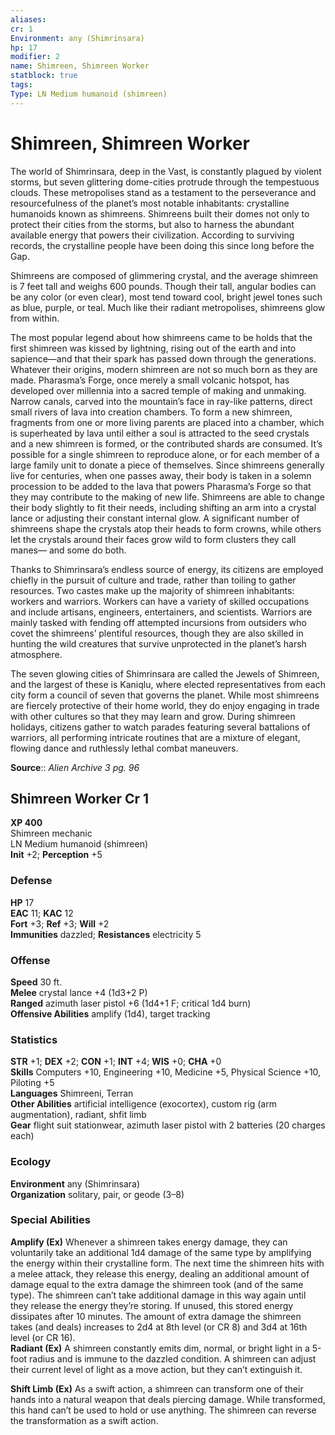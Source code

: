 ```yaml
---
aliases: 
cr: 1
Environment: any (Shimrinsara)  
hp: 17
modifier: 2
name: Shimreen, Shimreen Worker
statblock: true
tags: 
Type: LN Medium humanoid (shimreen)  
---
```


# Shimreen, Shimreen Worker

The world of Shimrinsara, deep in the Vast, is constantly plagued by violent storms, but seven glittering dome-cities protrude through the tempestuous clouds. These metropolises stand as a testament to the perseverance and resourcefulness of the planet’s most notable inhabitants: crystalline humanoids known as shimreens. Shimreens built their domes not only to protect their cities from the storms, but also to harness the abundant available energy that powers their civilization. According to surviving records, the crystalline people have been doing this since long before the Gap.

Shimreens are composed of glimmering crystal, and the average shimreen is 7 feet tall and weighs 600 pounds. Though their tall, angular bodies can be any color (or even clear), most tend toward cool, bright jewel tones such as blue, purple, or teal. Much like their radiant metropolises, shimreens glow from within.

The most popular legend about how shimreens came to be holds that the first shimreen was kissed by lightning, rising out of the earth and into sapience—and that their spark has passed down through the generations. Whatever their origins, modern shimreen are not so much born as they are made. Pharasma’s Forge, once merely a small volcanic hotspot, has developed over millennia into a sacred temple of making and unmaking. Narrow canals, carved into the mountain’s face in ray-like patterns, direct small rivers of lava into creation chambers. To form a new shimreen, fragments from one or more living parents are placed into a chamber, which is superheated by lava until either a soul is attracted to the seed crystals and a new shimreen is formed, or the contributed shards are consumed. It’s possible for a single shimreen to reproduce alone, or for each member of a large family unit to donate a piece of themselves. Since shimreens generally live for centuries, when one passes away, their body is taken in a solemn procession to be added to the lava that powers Pharasma’s Forge so that they may contribute to the making of new life. Shimreens are able to change their body slightly to fit their needs, including shifting an arm into a crystal lance or adjusting their constant internal glow. A significant number of shimreens shape the crystals atop their heads to form crowns, while others let the crystals around their faces grow wild to form clusters they call manes— and some do both.

Thanks to Shimrinsara’s endless source of energy, its citizens are employed chiefly in the pursuit of culture and trade, rather than toiling to gather resources. Two castes make up the majority of shimreen inhabitants: workers and warriors. Workers can have a variety of skilled occupations and include artisans, engineers, entertainers, and scientists. Warriors are mainly tasked with fending off attempted incursions from outsiders who covet the shimreens’ plentiful resources, though they are also skilled in hunting the wild creatures that survive unprotected in the planet’s harsh atmosphere.

The seven glowing cities of Shimrinsara are called the Jewels of Shimreen, and the largest of these is Kaniqlu, where elected representatives from each city form a council of seven that governs the planet. While most shimreens are fiercely protective of their home world, they do enjoy engaging in trade with other cultures so that they may learn and grow. During shimreen holidays, citizens gather to watch parades featuring several battalions of warriors, all performing intricate routines that are a mixture of elegant, flowing dance and ruthlessly lethal combat maneuvers.


**Source**:: _Alien Archive 3 pg. 96_

## Shimreen Worker Cr 1

**XP 400**  
Shimreen mechanic  
LN Medium humanoid (shimreen)  
**Init** +2; **Perception** +5  

### Defense

**HP** 17  
**EAC** 11; **KAC** 12  
**Fort** +3; **Ref** +3; **Will** +2  
**Immunities** dazzled; **Resistances** electricity 5  

### Offense

**Speed** 30 ft.  
**Melee** crystal lance +4 (1d3+2 P)  
**Ranged** azimuth laser pistol +6 (1d4+1 F; critical 1d4 burn)  
**Offensive Abilities** amplify (1d4), target tracking

### Statistics

**STR** +1; **DEX** +2; **CON** +1; **INT** +4; **WIS** +0; **CHA** +0  
**Skills** Computers +10, Engineering +10, Medicine +5, Physical Science +10, Piloting +5  
**Languages** Shimreeni, Terran  
**Other Abilities** artificial intelligence (exocortex), custom rig (arm augmentation), radiant, shfit limb  
**Gear** flight suit stationwear, azimuth laser pistol with 2 batteries (20 charges each)

### Ecology

**Environment** any (Shimrinsara)  
**Organization** solitary, pair, or geode (3–8)

### Special Abilities

**Amplify (Ex)** Whenever a shimreen takes energy damage, they can voluntarily take an additional 1d4 damage of the same type by amplifying the energy within their crystalline form. The next time the shimreen hits with a melee attack, they release this energy, dealing an additional amount of damage equal to the extra damage the shimreen took (and of the same type). The shimreen can’t take additional damage in this way again until they release the energy they’re storing. If unused, this stored energy dissipates after 10 minutes. The amount of extra damage the shimreen takes (and deals) increases to 2d4 at 8th level (or CR 8) and 3d4 at 16th level (or CR 16).  
**Radiant (Ex)** A shimreen constantly emits dim, normal, or bright light in a 5-foot radius and is immune to the dazzled condition. A shimreen can adjust their current level of light as a move action, but they can’t extinguish it.

**Shift Limb (Ex)** As a swift action, a shimreen can transform one of their hands into a natural weapon that deals piercing damage. While transformed, this hand can’t be used to hold or use anything. The shimreen can reverse the transformation as a swift action.
